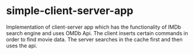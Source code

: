 # simple-client-server-app
Implementation of client-server app which has the functionality of IMDb search engine and uses OMDb Api. The client inserts certain commands in order to find movie data. The server searches in the cache first and then uses the api.



